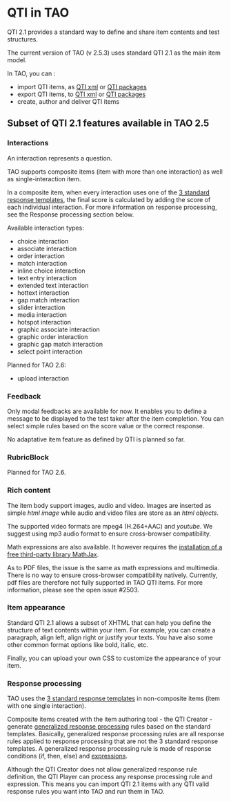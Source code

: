<!--
created_at: '2013-12-05 15:12:58'
updated_at: '2013-12-11 16:26:01'
authors:
    - 'Somsack Sipasseuth'
tags: {  }
-->

QTI in TAO
==========

QTI 2.1 provides a standard way to define and share item contents and test structures.

The current version of TAO (v 2.5.3) uses standard QTI 2.1 as the main item model.

In TAO, you can :

-   import QTI items, as [QTI xml](http://www.imsglobal.org/question/qtiv2p1/imsqti_bindv2p1.html) or [QTI packages](http://www.imsglobal.org/content/packaging/index.html)
-   export QTI items, to [QTI xml](http://www.imsglobal.org/question/qtiv2p1/imsqti_bindv2p1.html) or [QTI packages](http://www.imsglobal.org/content/packaging/index.html)
-   create, author and deliver QTI items

Subset of QTI 2.1 features available in TAO 2.5
-----------------------------------------------

### Interactions

An interaction represents a question.

TAO supports composite items (item with more than one interaction) as well as single-interaction item.

In a composite item, when every interaction uses one of the [3 standard response templates](http://www.imsglobal.org/question/qtiv2p1/imsqti_infov2p1.html#section10084), the final score is calculated by adding the score of each individual interaction. For more information on response processing, see the Response processing section below.

Available interaction types:

-   choice interaction
-   associate interaction
-   order interaction
-   match interaction
-   inline choice interaction
-   text entry interaction
-   extended text interaction
-   hottext interaction
-   gap match interaction
-   slider interaction
-   media interaction
-   hotspot interaction
-   graphic associate interaction
-   graphic order interaction
-   graphic gap match interaction
-   select point interaction

Planned for TAO 2.6:

-   upload interaction

### Feedback

Only modal feedbacks are available for now. It enables you to define a message to be displayed to the test taker after the item completion. You can select simple rules based on the score value or the correct response.

No adaptative item feature as defined by QTI is planned so far.

### RubricBlock

Planned for TAO 2.6.

### Rich content

The item body support images, audio and video. Images are inserted as simple *html image* while audio and video files are store as an *html objects*.

The supported video formats are mpeg4 (H.264+AAC) and *youtube*. We suggest using mp3 audio format to ensure cross-browser compatibility.

Math expressions are also available. It however requires the [installation of a free third-party library MathJax](../../articles/Third%20Party%20Tools%20and%20Libraries/enable-math.md).

As to PDF files, the issue is the same as math expressions and multimedia. There is no way to ensure cross-browser compatibility natively. Currently, pdf files are therefore not fully supported in TAO QTI items. For more information, please see the open issue
#2503.

### Item appearance

Standard QTI 2.1 allows a subset of XHTML that can help you define the structure of text contents within your item. For example, you can create a paragraph, align left, align right or justify your texts. You have also some other common format options like bold, italic, etc.

Finally, you can upload your own CSS to customize the appearance of your item.

### Response processing

TAO uses the [3 standard response templates](http://www.imsglobal.org/question/qtiv2p1/imsqti_infov2p1.html#section10084) in non-composite items (item with one single interaction).

Composite items created with the item authoring tool - the QTI Creator - generate [generalized response processing](http://www.imsglobal.org/question/qtiv2p1/imsqti_infov2p1.html#section10085) rules based on the standard templates. Basically, generalized response processing rules are all response rules applied to response processing that are not the 3 standard response templates. A generalized response processing rule is made of response conditions (if, then, else) and [expressions](http://www.imsglobal.org/question/qtiv2p1/imsqti_infov2p1.html#element10569).

Although the QTI Creator does not allow generalized response rule definition, the QTI Player can process any response processing rule and expression. This means you can import QTI 2.1 items with any QTI valid response rules you want into TAO and run them in TAO.


